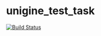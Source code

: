 # unigine_test_task
[![Build Status](https://travis-ci.org/shablov/unigine_test_task.svg?branch=master)](https://travis-ci.org/shablov/unigine_test_task)
